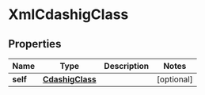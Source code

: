 

# XmlCdashigClass

## Properties

Name | Type | Description | Notes
------------ | ------------- | ------------- | -------------
**self** | [**CdashigClass**](CdashigClass.md) |  |  [optional]




